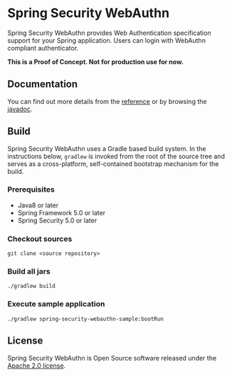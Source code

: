 # Spring Security WebAuthn

Spring Security WebAuthn provides Web Authentication specification support for your Spring application.
Users can login with WebAuthn compliant authenticator.

**This is a Proof of Concept. Not for production use for now.**

## Documentation

You can find out more details from the [reference](http://) or by browsing the [javadoc](http://).

## Build

Spring Security WebAuthn uses a Gradle based build system.
In the instructions below, `gradlew` is invoked from the root of the source tree and serves as a cross-platform,
self-contained bootstrap mechanism for the build.

### Prerequisites

- Java8 or later
- Spring Framework 5.0 or later
- Spring Security 5.0 or later

### Checkout sources

```
git clone <source repository>
```

### Build all jars

```
./gradlew build
```

### Execute sample application

```
./gradlew spring-security-webauthn-sample:bootRun
```

## License

Spring Security WebAuthn is Open Source software released under the
[Apache 2.0 license](http://www.apache.org/licenses/LICENSE-2.0.html).
